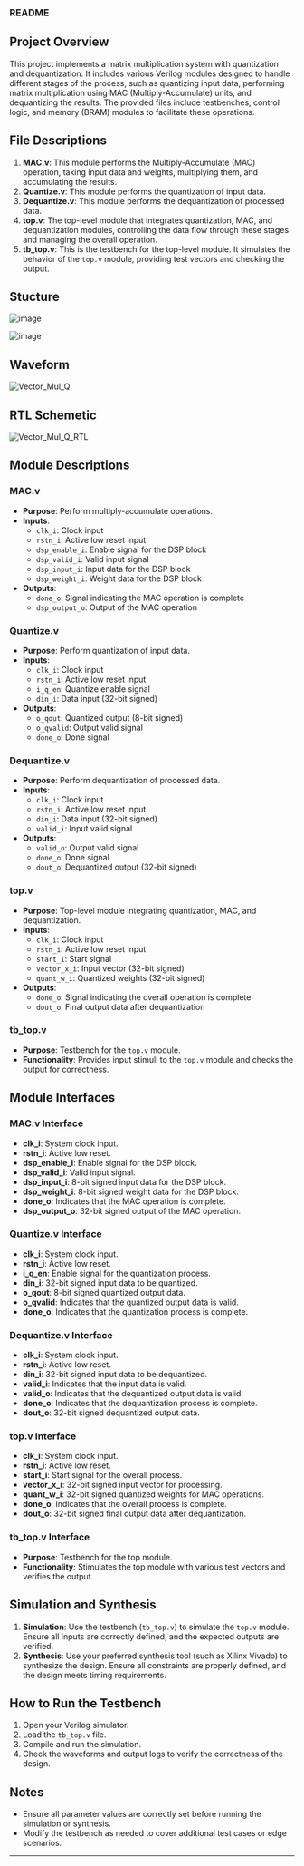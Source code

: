 ### README

## Project Overview

This project implements a matrix multiplication system with quantization and dequantization. It includes various Verilog modules designed to handle different stages of the process, such as quantizing input data, performing matrix multiplication using MAC (Multiply-Accumulate) units, and dequantizing the results. The provided files include testbenches, control logic, and memory (BRAM) modules to facilitate these operations.

## File Descriptions

1. **MAC.v**: This module performs the Multiply-Accumulate (MAC) operation, taking input data and weights, multiplying them, and accumulating the results.
2. **Quantize.v**: This module performs the quantization of input data.
3. **Dequantize.v**: This module performs the dequantization of processed data.
4. **top.v**: The top-level module that integrates quantization, MAC, and dequantization modules, controlling the data flow through these stages and managing the overall operation.
5. **tb_top.v**: This is the testbench for the top-level module. It simulates the behavior of the `top.v` module, providing test vectors and checking the output.

## Stucture
![image](https://github.com/foodinsect/Verilog-modules/assets/36304709/491cd2ab-085c-4e49-bceb-e7dd1858d189)

![image](https://github.com/foodinsect/Verilog-modules/assets/36304709/784340e1-56dd-472c-b5ed-2f20d717a78f)


## Waveform  
![Vector_Mul_Q](https://github.com/foodinsect/Verilog-modules/assets/36304709/072c451b-3304-4602-ae44-1f7cfc5be423)  
  
## RTL Schemetic  
![Vector_Mul_Q_RTL](https://github.com/foodinsect/Verilog-modules/assets/36304709/6e2c2366-4b79-46f3-ae78-50e83cbbe78a)  
  

## Module Descriptions

### MAC.v

- **Purpose**: Perform multiply-accumulate operations.
- **Inputs**:
  - `clk_i`: Clock input
  - `rstn_i`: Active low reset input
  - `dsp_enable_i`: Enable signal for the DSP block
  - `dsp_valid_i`: Valid input signal
  - `dsp_input_i`: Input data for the DSP block
  - `dsp_weight_i`: Weight data for the DSP block
- **Outputs**:
  - `done_o`: Signal indicating the MAC operation is complete
  - `dsp_output_o`: Output of the MAC operation

### Quantize.v

- **Purpose**: Perform quantization of input data.
- **Inputs**:
  - `clk_i`: Clock input
  - `rstn_i`: Active low reset input
  - `i_q_en`: Quantize enable signal
  - `din_i`: Data input (32-bit signed)
- **Outputs**:
  - `o_qout`: Quantized output (8-bit signed)
  - `o_qvalid`: Output valid signal
  - `done_o`: Done signal

### Dequantize.v

- **Purpose**: Perform dequantization of processed data.
- **Inputs**:
  - `clk_i`: Clock input
  - `rstn_i`: Active low reset input
  - `din_i`: Data input (32-bit signed)
  - `valid_i`: Input valid signal
- **Outputs**:
  - `valid_o`: Output valid signal
  - `done_o`: Done signal
  - `dout_o`: Dequantized output (32-bit signed)

### top.v

- **Purpose**: Top-level module integrating quantization, MAC, and dequantization.
- **Inputs**:
  - `clk_i`: Clock input
  - `rstn_i`: Active low reset input
  - `start_i`: Start signal
  - `vector_x_i`: Input vector (32-bit signed)
  - `quant_w_i`: Quantized weights (32-bit signed)
- **Outputs**:
  - `done_o`: Signal indicating the overall operation is complete
  - `dout_o`: Final output data after dequantization

### tb_top.v

- **Purpose**: Testbench for the `top.v` module.
- **Functionality**: Provides input stimuli to the `top.v` module and checks the output for correctness.

## Module Interfaces

### MAC.v Interface

- **clk_i**: System clock input.
- **rstn_i**: Active low reset.
- **dsp_enable_i**: Enable signal for the DSP block.
- **dsp_valid_i**: Valid input signal.
- **dsp_input_i**: 8-bit signed input data for the DSP block.
- **dsp_weight_i**: 8-bit signed weight data for the DSP block.
- **done_o**: Indicates that the MAC operation is complete.
- **dsp_output_o**: 32-bit signed output of the MAC operation.

### Quantize.v Interface

- **clk_i**: System clock input.
- **rstn_i**: Active low reset.
- **i_q_en**: Enable signal for the quantization process.
- **din_i**: 32-bit signed input data to be quantized.
- **o_qout**: 8-bit signed quantized output data.
- **o_qvalid**: Indicates that the quantized output data is valid.
- **done_o**: Indicates that the quantization process is complete.

### Dequantize.v Interface

- **clk_i**: System clock input.
- **rstn_i**: Active low reset.
- **din_i**: 32-bit signed input data to be dequantized.
- **valid_i**: Indicates that the input data is valid.
- **valid_o**: Indicates that the dequantized output data is valid.
- **done_o**: Indicates that the dequantization process is complete.
- **dout_o**: 32-bit signed dequantized output data.

### top.v Interface

- **clk_i**: System clock input.
- **rstn_i**: Active low reset.
- **start_i**: Start signal for the overall process.
- **vector_x_i**: 32-bit signed input vector for processing.
- **quant_w_i**: 32-bit signed quantized weights for MAC operations.
- **done_o**: Indicates that the overall process is complete.
- **dout_o**: 32-bit signed final output data after dequantization.

### tb_top.v Interface

- **Purpose**: Testbench for the top module.
- **Functionality**: Stimulates the top module with various test vectors and verifies the output.

## Simulation and Synthesis

1. **Simulation**: Use the testbench (`tb_top.v`) to simulate the `top.v` module. Ensure all inputs are correctly defined, and the expected outputs are verified.
2. **Synthesis**: Use your preferred synthesis tool (such as Xilinx Vivado) to synthesize the design. Ensure all constraints are properly defined, and the design meets timing requirements.

## How to Run the Testbench

1. Open your Verilog simulator.
2. Load the `tb_top.v` file.
3. Compile and run the simulation.
4. Check the waveforms and output logs to verify the correctness of the design.

## Notes

- Ensure all parameter values are correctly set before running the simulation or synthesis.
- Modify the testbench as needed to cover additional test cases or edge scenarios.


---
